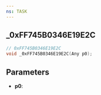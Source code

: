```yaml
---
ns: TASK
---
```

## _0xFF745B0346E19E2C

```c
// 0xFF745B0346E19E2C
void _0xFF745B0346E19E2C(Any p0);
```

## Parameters
* **p0**:
